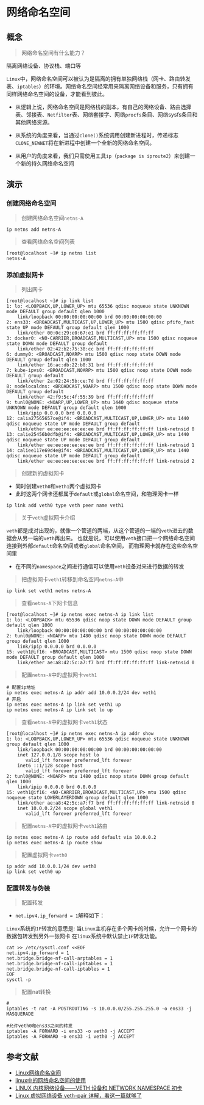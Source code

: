 # 网络命名空间
## 概念

> 网络命名空间有什么能力？

隔离网络设备、协议栈、端口等

`Linux`中，网络命名空间可以被认为是隔离的拥有单独网络栈（网卡、路由转发表、`iptables`）的环境。网络命名空间经常用来隔离网络设备和服务，只有拥有同样网络命名空间的设备，才能看到彼此。

- 从逻辑上说，网络命名空间是网络栈的副本，有自己的网络设备、路由选择表、邻接表、`Netfilter`表、网络套接字、网络`procfs`条目、网络sysfs条目和其他网络资源。

- 从系统的角度来看，当通过`clone()`系统调用创建新进程时，传递标志`CLONE_NEWNET`将在新进程中创建一个全新的网络命名空间。

- 从用户的角度来看，我们只需使用工具`ip`（`package is iproute2`）来创建一个新的持久网络命名空间

## 演示

### 创建网络命名空间

> 创建网络命名空间`netns-A`

```shell
ip netns add netns-A
```

> 查看网络命名空间列表

```shell
[root@localhost ~]# ip netns list
netns-A
```

### 添加虚拟网卡

> 列出网卡

```shell
[root@localhost ~]# ip link list
1: lo: <LOOPBACK,UP,LOWER_UP> mtu 65536 qdisc noqueue state UNKNOWN mode DEFAULT group default qlen 1000
    link/loopback 00:00:00:00:00:00 brd 00:00:00:00:00:00
2: ens33: <BROADCAST,MULTICAST,UP,LOWER_UP> mtu 1500 qdisc pfifo_fast state UP mode DEFAULT group default qlen 1000
    link/ether 00:0c:29:e0:67:e1 brd ff:ff:ff:ff:ff:ff
3: docker0: <NO-CARRIER,BROADCAST,MULTICAST,UP> mtu 1500 qdisc noqueue state DOWN mode DEFAULT group default
    link/ether 02:42:b2:75:38:cc brd ff:ff:ff:ff:ff:ff
6: dummy0: <BROADCAST,NOARP> mtu 1500 qdisc noop state DOWN mode DEFAULT group default qlen 1000
    link/ether 16:ac:db:22:b8:31 brd ff:ff:ff:ff:ff:ff
7: kube-ipvs0: <BROADCAST,NOARP> mtu 1500 qdisc noop state DOWN mode DEFAULT group default
    link/ether 2a:02:24:5b:ce:7d brd ff:ff:ff:ff:ff:ff
8: nodelocaldns: <BROADCAST,NOARP> mtu 1500 qdisc noop state DOWN mode DEFAULT group default
    link/ether 42:f9:5c:4f:55:39 brd ff:ff:ff:ff:ff:ff
9: tunl0@NONE: <NOARP,UP,LOWER_UP> mtu 1440 qdisc noqueue state UNKNOWN mode DEFAULT group default qlen 1000
    link/ipip 0.0.0.0 brd 0.0.0.0
12: calia27565657ce@if4: <BROADCAST,MULTICAST,UP,LOWER_UP> mtu 1440 qdisc noqueue state UP mode DEFAULT group default
    link/ether ee:ee:ee:ee:ee:ee brd ff:ff:ff:ff:ff:ff link-netnsid 0
13: calie25456b0dfb@if4: <BROADCAST,MULTICAST,UP,LOWER_UP> mtu 1440 qdisc noqueue state UP mode DEFAULT group default
    link/ether ee:ee:ee:ee:ee:ee brd ff:ff:ff:ff:ff:ff link-netnsid 1
14: caliee117e69d4e@if4: <BROADCAST,MULTICAST,UP,LOWER_UP> mtu 1440 qdisc noqueue state UP mode DEFAULT group default
    link/ether ee:ee:ee:ee:ee:ee brd ff:ff:ff:ff:ff:ff link-netnsid 2
```

> 创建新的虚拟网卡

- 同时创建`veth0`和`veth1`两个虚拟网卡
- 此时这两个网卡还都属于`default`或`global`命名空间，和物理网卡一样

```shell
ip link add veth0 type veth peer name veth1
```

> 关于`veth`虚拟网卡介绍

`veth`都是成对出现的，就像一个管道的两端，从这个管道的一端的`veth`进去的数据会从另一端的`veth`再出来。
也就是说，可以使用`veth`接口把一个网络命名空间连接到外部`default`命名空间或者`global`命名空间，
而物理网卡就存在这些命名空间里

- 在不同的`namespace`之间进行通信可以使用`veth`设备对来进行数据的转发

> 把虚拟网卡`veth1`转移到命名空间`netns-A`中
```shell
ip link set veth1 netns netns-A
```

> 查看`netns-A`下网卡信息

```shell
[root@localhost ~]# ip netns exec netns-A ip link list
1: lo: <LOOPBACK> mtu 65536 qdisc noop state DOWN mode DEFAULT group default qlen 1000
    link/loopback 00:00:00:00:00:00 brd 00:00:00:00:00:00
2: tunl0@NONE: <NOARP> mtu 1480 qdisc noop state DOWN mode DEFAULT group default qlen 1000
    link/ipip 0.0.0.0 brd 0.0.0.0
15: veth1@if16: <BROADCAST,MULTICAST> mtu 1500 qdisc noop state DOWN mode DEFAULT group default qlen 1000
    link/ether ae:a8:42:5c:a7:f7 brd ff:ff:ff:ff:ff:ff link-netnsid 0
```

> 配置`netns-A`中的虚拟网卡`veth1`

```shell
# 配置ip地址
ip netns exec netns-A ip addr add 10.0.0.2/24 dev veth1
# 开启
ip netns exec netns-A ip link set veth1 up
ip netns exec netns-A ip link set lo up
```

> 查看`netns-A`中的虚拟网卡`veth1`状态

```shell
[root@localhost ~]# ip netns exec netns-A ip addr show
1: lo: <LOOPBACK,UP,LOWER_UP> mtu 65536 qdisc noqueue state UNKNOWN group default qlen 1000
    link/loopback 00:00:00:00:00:00 brd 00:00:00:00:00:00
    inet 127.0.0.1/8 scope host lo
       valid_lft forever preferred_lft forever
    inet6 ::1/128 scope host
       valid_lft forever preferred_lft forever
2: tunl0@NONE: <NOARP> mtu 1480 qdisc noop state DOWN group default qlen 1000
    link/ipip 0.0.0.0 brd 0.0.0.0
15: veth1@if16: <NO-CARRIER,BROADCAST,MULTICAST,UP> mtu 1500 qdisc noqueue state LOWERLAYERDOWN group default qlen 1000
    link/ether ae:a8:42:5c:a7:f7 brd ff:ff:ff:ff:ff:ff link-netnsid 0
    inet 10.0.0.2/24 scope global veth1
       valid_lft forever preferred_lft forever
```

> 配置`netns-A`中的虚拟网卡`veth1`路由

```shell
ip netns exec netns-A ip route add default via 10.0.0.2
ip netns exec netns-A ip route show
```

> 配置虚拟网卡`veth0`

```shell
ip addr add 10.0.0.1/24 dev veth0
ip link set veth0 up
```

### 配置转发与伪装

> 配置转发

- `net.ipv4.ip_forward = 1`解释如下：

`Linux`系统的`IP`转发的意思是: 当`Linux`主机存在多个网卡的时候，允许一个网卡的数据包转发到另外一张网卡
在`linux`系统中默认禁止`IP`转发功能。

```shell
cat >> /etc/sysctl.conf <<EOF
net.ipv4.ip_forward = 1
net.bridge.bridge-nf-call-arptables = 1
net.bridge.bridge-nf-call-ip6tables = 1
net.bridge.bridge-nf-call-iptables = 1
EOF
sysctl -p
```

> 配置nat转换

```shell
# 
iptables -t nat -A POSTROUTING -s 10.0.0.0/255.255.255.0 -o ens33 -j MASQUERADE

#允许veth0和ens33之间的转发
iptables -A FORWARD -i ens33 -o veth0 -j ACCEPT
iptables -A FORWARD -o ens33 -i veth0 -j ACCEPT
```

## 参考文献

- [Linux网络命名空间](https://www.jianshu.com/p/369e50201bce)
- [linux中的网络命名空间的使用](https://blog.csdn.net/guotianqing/article/details/82356096)
- [LINUX 内核网络设备——VETH 设备和 NETWORK NAMESPACE 初步](http://blog.nsfocus.net/linux-veth-network-namespace/)
- [Linux 虚拟网络设备 veth-pair 详解，看这一篇就够了](https://www.cnblogs.com/bakari/p/10613710.html)